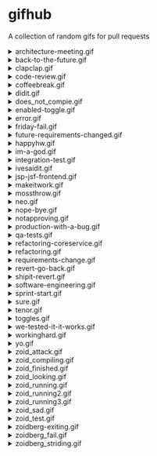 # gifhub

A collection of random gifs for pull requests

<details>
   <summary>architecture-meeting.gif</summary>
   <p>
       <img src="https://github.com/pmoravek-hw/gifhub/raw/master/architecture-meeting.gif" alt="x">
   </p>
</details>
<details>
   <summary>back-to-the-future.gif</summary>
   <p>
       <img src="https://github.com/pmoravek-hw/gifhub/raw/master/back-to-the-future.gif" alt="x">
   </p>
</details>
<details>
   <summary>clapclap.gif</summary>
   <p>
       <img src="https://github.com/pmoravek-hw/gifhub/raw/master/clapclap.gif" alt="x">
   </p>
</details>
<details>
   <summary>code-review.gif</summary>
   <p>
       <img src="https://github.com/pmoravek-hw/gifhub/raw/master/code-review.gif" alt="x">
   </p>
</details>
<details>
   <summary>coffeebreak.gif</summary>
   <p>
       <img src="https://github.com/pmoravek-hw/gifhub/raw/master/coffeebreak.gif" alt="x">
   </p>
</details>
<details>
   <summary>didit.gif</summary>
   <p>
       <img src="https://github.com/pmoravek-hw/gifhub/raw/master/didit.gif" alt="x">
   </p>
</details>
<details>
   <summary>does_not_compie.gif</summary>
   <p>
       <img src="https://github.com/pmoravek-hw/gifhub/raw/master/does_not_compie.gif" alt="x">
   </p>
</details>
<details>
   <summary>enabled-toggle.gif</summary>
   <p>
       <img src="https://github.com/pmoravek-hw/gifhub/raw/master/enabled-toggle.gif" alt="x">
   </p>
</details>
<details>
   <summary>error.gif</summary>
   <p>
       <img src="https://github.com/pmoravek-hw/gifhub/raw/master/error.gif" alt="x">
   </p>
</details>
<details>
   <summary>friday-fail.gif</summary>
   <p>
       <img src="https://github.com/pmoravek-hw/gifhub/raw/master/friday-fail.gif" alt="x">
   </p>
</details>
<details>
   <summary>future-requirements-changed.gif</summary>
   <p>
       <img src="https://github.com/pmoravek-hw/gifhub/raw/master/future-requirements-changed.gif" alt="x">
   </p>
</details>
<details>
   <summary>happyhw.gif</summary>
   <p>
       <img src="https://github.com/pmoravek-hw/gifhub/raw/master/happyhw.gif" alt="x">
   </p>
</details>
<details>
   <summary>im-a-god.gif</summary>
   <p>
       <img src="https://github.com/pmoravek-hw/gifhub/raw/master/im-a-god.gif" alt="x">
   </p>
</details>
<details>
   <summary>integration-test.gif</summary>
   <p>
       <img src="https://github.com/pmoravek-hw/gifhub/raw/master/integration-test.gif" alt="x">
   </p>
</details>
<details>
   <summary>ivesaidit.gif</summary>
   <p>
       <img src="https://github.com/pmoravek-hw/gifhub/raw/master/ivesaidit.gif" alt="x">
   </p>
</details>
<details>
   <summary>jsp-jsf-frontend.gif</summary>
   <p>
       <img src="https://github.com/pmoravek-hw/gifhub/raw/master/jsp-jsf-frontend.gif" alt="x">
   </p>
</details>
<details>
   <summary>makeitwork.gif</summary>
   <p>
       <img src="https://github.com/pmoravek-hw/gifhub/raw/master/makeitwork.gif" alt="x">
   </p>
</details>
<details>
   <summary>mossthrow.gif</summary>
   <p>
       <img src="https://github.com/pmoravek-hw/gifhub/raw/master/mossthrow.gif" alt="x">
   </p>
</details>
<details>
   <summary>neo.gif</summary>
   <p>
       <img src="https://github.com/pmoravek-hw/gifhub/raw/master/neo.gif" alt="x">
   </p>
</details>
<details>
   <summary>nope-bye.gif</summary>
   <p>
       <img src="https://github.com/pmoravek-hw/gifhub/raw/master/nope-bye.gif" alt="x">
   </p>
</details>
<details>
   <summary>notapproving.gif</summary>
   <p>
       <img src="https://github.com/pmoravek-hw/gifhub/raw/master/notapproving.gif" alt="x">
   </p>
</details>
<details>
   <summary>production-with-a-bug.gif</summary>
   <p>
       <img src="https://github.com/pmoravek-hw/gifhub/raw/master/production-with-a-bug.gif" alt="x">
   </p>
</details>
<details>
   <summary>qa-tests.gif</summary>
   <p>
       <img src="https://github.com/pmoravek-hw/gifhub/raw/master/qa-tests.gif" alt="x">
   </p>
</details>
<details>
   <summary>refactoring-coreservice.gif</summary>
   <p>
       <img src="https://github.com/pmoravek-hw/gifhub/raw/master/refactoring-coreservice.gif" alt="x">
   </p>
</details>
<details>
   <summary>refactoring.gif</summary>
   <p>
       <img src="https://github.com/pmoravek-hw/gifhub/raw/master/refactoring.gif" alt="x">
   </p>
</details>
<details>
   <summary>requirements-change.gif</summary>
   <p>
       <img src="https://github.com/pmoravek-hw/gifhub/raw/master/requirements-change.gif" alt="x">
   </p>
</details>
<details>
   <summary>revert-go-back.gif</summary>
   <p>
       <img src="https://github.com/pmoravek-hw/gifhub/raw/master/revert-go-back.gif" alt="x">
   </p>
</details>
<details>
   <summary>shipit-revert.gif</summary>
   <p>
       <img src="https://github.com/pmoravek-hw/gifhub/raw/master/shipit-revert.gif" alt="x">
   </p>
</details>
<details>
   <summary>software-engineering.gif</summary>
   <p>
       <img src="https://github.com/pmoravek-hw/gifhub/raw/master/software-engineering.gif" alt="x">
   </p>
</details>
<details>
   <summary>sprint-start.gif</summary>
   <p>
       <img src="https://github.com/pmoravek-hw/gifhub/raw/master/sprint-start.gif" alt="x">
   </p>
</details>
<details>
   <summary>sure.gif</summary>
   <p>
       <img src="https://github.com/pmoravek-hw/gifhub/raw/master/sure.gif" alt="x">
   </p>
</details>
<details>
   <summary>tenor.gif</summary>
   <p>
       <img src="https://github.com/pmoravek-hw/gifhub/raw/master/tenor.gif" alt="x">
   </p>
</details>
<details>
   <summary>toggles.gif</summary>
   <p>
       <img src="https://github.com/pmoravek-hw/gifhub/raw/master/toggles.gif" alt="x">
   </p>
</details>
<details>
   <summary>we-tested-it-it-works.gif</summary>
   <p>
       <img src="https://github.com/pmoravek-hw/gifhub/raw/master/we-tested-it-it-works.gif" alt="x">
   </p>
</details>
<details>
   <summary>workinghard.gif</summary>
   <p>
       <img src="https://github.com/pmoravek-hw/gifhub/raw/master/workinghard.gif" alt="x">
   </p>
</details>
<details>
   <summary>yo.gif</summary>
   <p>
       <img src="https://github.com/pmoravek-hw/gifhub/raw/master/yo.gif" alt="x">
   </p>
</details>
<details>
   <summary>zoid_attack.gif</summary>
   <p>
       <img src="https://github.com/pmoravek-hw/gifhub/raw/master/zoid_attack.gif" alt="x">
   </p>
</details>
<details>
   <summary>zoid_compiling.gif</summary>
   <p>
       <img src="https://github.com/pmoravek-hw/gifhub/raw/master/zoid_compiling.gif" alt="x">
   </p>
</details>
<details>
   <summary>zoid_finished.gif</summary>
   <p>
       <img src="https://github.com/pmoravek-hw/gifhub/raw/master/zoid_finished.gif" alt="x">
   </p>
</details>
<details>
   <summary>zoid_looking.gif</summary>
   <p>
       <img src="https://github.com/pmoravek-hw/gifhub/raw/master/zoid_looking.gif" alt="x">
   </p>
</details>
<details>
   <summary>zoid_running.gif</summary>
   <p>
       <img src="https://github.com/pmoravek-hw/gifhub/raw/master/zoid_running.gif" alt="x">
   </p>
</details>
<details>
   <summary>zoid_running2.gif</summary>
   <p>
       <img src="https://github.com/pmoravek-hw/gifhub/raw/master/zoid_running2.gif" alt="x">
   </p>
</details>
<details>
   <summary>zoid_running3.gif</summary>
   <p>
       <img src="https://github.com/pmoravek-hw/gifhub/raw/master/zoid_running3.gif" alt="x">
   </p>
</details>
<details>
   <summary>zoid_sad.gif</summary>
   <p>
       <img src="https://github.com/pmoravek-hw/gifhub/raw/master/zoid_sad.gif" alt="x">
   </p>
</details>
<details>
   <summary>zoid_test.gif</summary>
   <p>
       <img src="https://github.com/pmoravek-hw/gifhub/raw/master/zoid_test.gif" alt="x">
   </p>
</details>
<details>
   <summary>zoidberg-exiting.gif</summary>
   <p>
       <img src="https://github.com/pmoravek-hw/gifhub/raw/master/zoidberg-exiting.gif" alt="x">
   </p>
</details>
<details>
   <summary>zoidberg_fail.gif</summary>
   <p>
       <img src="https://github.com/pmoravek-hw/gifhub/raw/master/zoidberg_fail.gif" alt="x">
   </p>
</details>
<details>
   <summary>zoidberg_striding.gif</summary>
   <p>
       <img src="https://github.com/pmoravek-hw/gifhub/raw/master/zoidberg_striding.gif" alt="x">
   </p>
</details>
